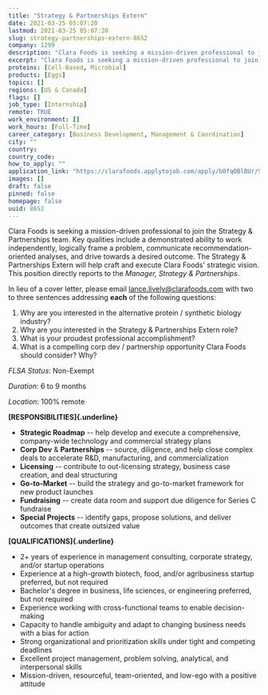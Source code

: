 ```yaml
---
title: "Strategy & Partnerships Extern"
date: 2021-03-25 05:07:20
lastmod: 2021-03-25 05:07:20
slug: strategy-partnerships-extern-8652
company: 1299
description: "Clara Foods is seeking a mission-driven professional to join the Strategy & Partnerships team. Key qualities include a demonstrated ability to work independently, logically frame a problem, communicate recommendation-oriented analyses, and drive towards a desired outcome. The Strategy & Partnerships Extern will help craft and execute Clara Foods’ strategic vision. This position directly reports to the Manager, Strategy & Partnerships."
excerpt: "Clara Foods is seeking a mission-driven professional to join the Strategy & Partnerships team. Key qualities include a demonstrated ability to work independently, logically frame a problem, communicate recommendation-oriented analyses, and drive towards a desired outcome. The Strategy & Partnerships Extern will help craft and execute Clara Foods’ strategic vision. This position directly reports to the Manager, Strategy & Partnerships."
proteins: [Cell-Based, Microbial]
products: [Eggs]
topics: []
regions: [US & Canada]
flags: []
job_type: [Internship]
remote: TRUE
work_environment: []
work_hours: [Full-Time]
career_category: [Business Development, Management & Coordination]
city: ""
country: 
country_code: 
how_to_apply: ""
application_link: "https://clarafoods.applytojob.com/apply/b0fqOBlBUr/Strategy-Partnerships-Extern?source=proteinreport"
images: []
draft: false
pinned: false
homepage: false
uuid: 8652
---
```

Clara Foods is seeking a mission-driven professional to join the
Strategy & Partnerships team. Key qualities include a demonstrated
ability to work independently, logically frame a problem, communicate
recommendation-oriented analyses, and drive towards a desired outcome.
The Strategy & Partnerships Extern will help craft and execute Clara
Foods' strategic vision. This position directly reports to the *Manager,
Strategy & Partnerships*.

In lieu of a cover letter, please email <lance.lively@clarafoods.com>
with two to three sentences addressing **each** of the following
questions:

1.  Why are you interested in the alternative protein / synthetic
    biology industry?
2.  Why are you interested in the Strategy & Partnerships Extern role?
3.  What is your proudest professional accomplishment?
4.  What is a compelling corp dev / partnership opportunity Clara Foods
    should consider? Why?

*FLSA Status*: Non-Exempt 

*Duration*: 6 to 9 months

*Location*: 100% remote

**[RESPONSIBILITIES]{.underline}**

-   **Strategic Roadmap** -- help develop and execute a comprehensive,
    company-wide technology and commercial strategy plans
-   **Corp Dev** & **Partnerships** -- source, diligence, and help close
    complex deals to accelerate R&D, manufacturing, and
    commercialization
-   **Licensing** -- contribute to out-licensing strategy, business case
    creation, and deal structuring
-   **Go-to-Market** -- build the strategy and go-to-market framework
    for new product launches
-   **Fundraising** -- create data room and support due diligence for
    Series C fundraise
-   **Special Projects** -- identify gaps, propose solutions, and
    deliver outcomes that create outsized value

**[QUALIFICATIONS]{.underline}**

-   2+ years of experience in management consulting, corporate strategy,
    and/or startup operations
-   Experience at a high-growth biotech, food, and/or agribusiness
    startup preferred, but not required
-   Bachelor's degree in business, life sciences, or engineering
    preferred, but not required
-   Experience working with cross-functional teams to enable
    decision-making
-   Capacity to handle ambiguity and adapt to changing business needs
    with a bias for action
-   Strong organizational and prioritization skills under tight and
    competing deadlines
-   Excellent project management, problem solving, analytical, and
    interpersonal skills
-   Mission-driven, resourceful, team-oriented, and low-ego with a
    positive attitude
